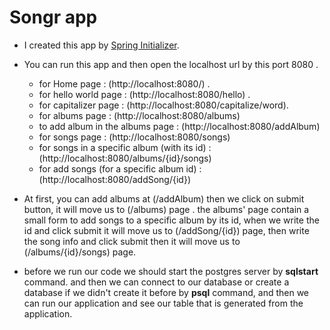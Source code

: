 # Songr app

- I created this app by [Spring Initializer](https://start.spring.io/).
- You can run this app and then open the localhost url by this port 8080 .  
   - for Home page : (http://localhost:8080/) .
   - for hello world page : (http://localhost:8080/hello) .
   - for capitalizer page : (http://localhost:8080/capitalize/word).
   - for albums page : (http://localhost:8080/albums)
   - to add album in the albums page : (http://localhost:8080/addAlbum)
   - for songs page : (http://localhost:8080/songs)  
   - for songs in a specific album (with its id) : (http://localhost:8080/albums/{id}/songs)  
   - for add songs (for a specific album id) : (http://localhost:8080/addSong/{id})
- At first, you can add albums at (/addAlbum) then we click on submit button, it will move us to (/albums) page . the albums' page contain a small form to add songs to a specific album by its id, when we write the id and click submit it will move us to (/addSong/{id}) page, then write the song info and click submit then it will move us to (/albums/{id}/songs) page.

- before we run our code we should start the postgres server by **sqlstart** command. and then we can connect to our database or create a database if we didn't create it before by **psql** command, and then we can run our application and see our table that is generated from the application.